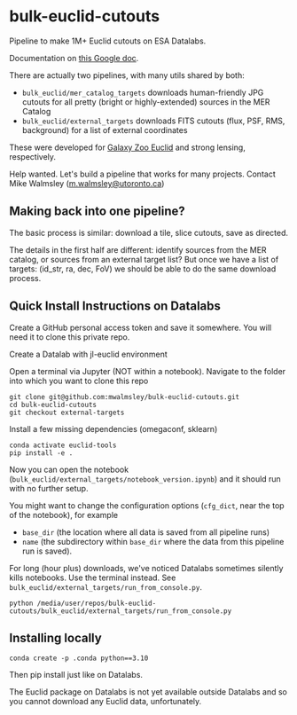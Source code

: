 # bulk-euclid-cutouts

Pipeline to make 1M+ Euclid cutouts on ESA Datalabs.

Documentation on [this Google doc](https://docs.google.com/document/d/10KrelkVQgckFmqHIqVzZ-22oPIKe-uIE_0laMHSl3Rs/edit?usp=sharing).

There are actually two pipelines, with many utils shared by both:

- `bulk_euclid/mer_catalog_targets` downloads human-friendly JPG cutouts for all pretty (bright or highly-extended) sources in the MER Catalog
- `bulk_euclid/external_targets` downloads FITS cutouts (flux, PSF, RMS, background) for a list of external coordinates

These were developed for [Galaxy Zoo Euclid](https://www.esa.int/Science_Exploration/Space_Science/Euclid/Euclid_Galaxy_Zoo_help_us_classify_the_shapes_of_galaxies) and strong lensing, respectively.

Help wanted. Let's build a pipeline that works for many projects. Contact Mike Walmsley ([m.walmsley@utoronto.ca](emailto:m.walmsley@utoronto.ca))


## Making back into one pipeline?

The basic process is similar: download a tile, slice cutouts, save as directed.

The details in the first half are different: identify sources from the MER catalog, or sources from an external target list? 
But once we have a list of targets: (id_str, ra, dec, FoV) we should be able to do the same download process.



## Quick Install Instructions on Datalabs

Create a GitHub personal access token and save it somewhere. You will need it to clone this private repo.

Create a Datalab with jl-euclid environment

Open a terminal via Jupyter (NOT within a notebook). Navigate to the folder into which you want to clone this repo

    git clone git@github.com:mwalmsley/bulk-euclid-cutouts.git
    cd bulk-euclid-cutouts
    git checkout external-targets

Install a few missing dependencies (omegaconf, sklearn)

    conda activate euclid-tools
    pip install -e .

Now you can open the notebook (`bulk_euclid/external_targets/notebook_version.ipynb`) and it should run with no further setup. 

You might want to change the configuration options (`cfg_dict`, near the top of the notebook), for example

- `base_dir` (the location where all data is saved from all pipeline runs)
- `name` (the subdirectory within `base_dir` where the data from this pipeline run is saved).

For long (hour plus) downloads, we've noticed Datalabs sometimes silently kills notebooks. Use the terminal instead. See `bulk_euclid/external_targets/run_from_console.py`.

    python /media/user/repos/bulk-euclid-cutouts/bulk_euclid/external_targets/run_from_console.py


## Installing locally

    conda create -p .conda python==3.10

Then pip install just like on Datalabs.

The Euclid package on Datalabs is not yet available outside Datalabs and so you cannot download any Euclid data, unfortunately.